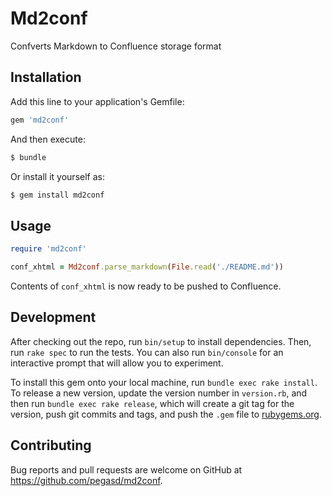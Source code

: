 # Md2conf

Confverts Markdown to Confluence storage format

## Installation

Add this line to your application's Gemfile:

```ruby
gem 'md2conf'
```

And then execute:

```bash
$ bundle
```

Or install it yourself as:

```bash
$ gem install md2conf
```

## Usage

```ruby
require 'md2conf'

conf_xhtml = Md2conf.parse_markdown(File.read('./README.md'))
```

Contents of `conf_xhtml` is now ready to be pushed to Confluence.

## Development

After checking out the repo, run `bin/setup` to install dependencies. Then, run `rake spec` to run the tests. You can also run `bin/console` for an interactive prompt that will allow you to experiment.

To install this gem onto your local machine, run `bundle exec rake install`. To release a new version, update the version number in `version.rb`, and then run `bundle exec rake release`, which will create a git tag for the version, push git commits and tags, and push the `.gem` file to [rubygems.org](https://rubygems.org).

## Contributing

Bug reports and pull requests are welcome on GitHub at https://github.com/pegasd/md2conf.
